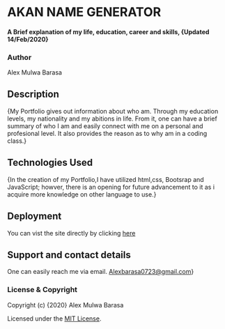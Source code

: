 # AKAN NAME GENERATOR
#### A Brief explanation of my life, education, career and skills, {Updated 14/Feb/2020}
### Author
Alex Mulwa Barasa
## Description
{My Portfolio gives out information about who am. Through my education levels, my nationality and my abitions in life. From it, one can have a brief summary of who I am and easily connect with me on a personal and profesional level. It also provides the reason as to why am in a coding class.}
## Technologies Used
{In the creation of my Portfolio,I have utilized html,css, Bootsrap and JavaScript; howver, there is an opening for future advancement to it as i acquire more knowledge on other language to use.}

## Deployment
You can vist the site directly by clicking [here]()
## Support and contact details
One can easily reach me via email.
Alexbarasa0723@gmail.com}
### License & Copyright

Copyright (c) {2020} Alex Mulwa Barasa

Licensed under the [MIT License](LICENSE).